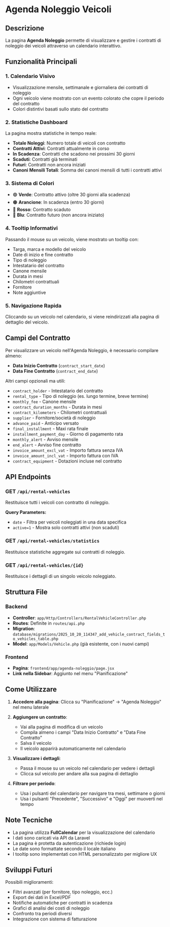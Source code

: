 # Agenda Noleggio Veicoli

## Descrizione
La pagina **Agenda Noleggio** permette di visualizzare e gestire i contratti di noleggio dei veicoli attraverso un calendario interattivo.

## Funzionalità Principali

### 1. Calendario Visivo
- Visualizzazione mensile, settimanale e giornaliera dei contratti di noleggio
- Ogni veicolo viene mostrato con un evento colorato che copre il periodo del contratto
- Colori distintivi basati sullo stato del contratto

### 2. Statistiche Dashboard
La pagina mostra statistiche in tempo reale:
- **Totale Noleggi**: Numero totale di veicoli con contratto
- **Contratti Attivi**: Contratti attualmente in corso
- **In Scadenza**: Contratti che scadono nei prossimi 30 giorni
- **Scaduti**: Contratti già terminati
- **Futuri**: Contratti non ancora iniziati
- **Canoni Mensili Totali**: Somma dei canoni mensili di tutti i contratti attivi

### 3. Sistema di Colori
- 🟢 **Verde**: Contratto attivo (oltre 30 giorni alla scadenza)
- 🟠 **Arancione**: In scadenza (entro 30 giorni)
- 🔴 **Rosso**: Contratto scaduto
- 🔵 **Blu**: Contratto futuro (non ancora iniziato)

### 4. Tooltip Informativi
Passando il mouse su un veicolo, viene mostrato un tooltip con:
- Targa, marca e modello del veicolo
- Date di inizio e fine contratto
- Tipo di noleggio
- Intestatario del contratto
- Canone mensile
- Durata in mesi
- Chilometri contrattuali
- Fornitore
- Note aggiuntive

### 5. Navigazione Rapida
Cliccando su un veicolo nel calendario, si viene reindirizzati alla pagina di dettaglio del veicolo.

## Campi del Contratto

Per visualizzare un veicolo nell'Agenda Noleggio, è necessario compilare almeno:
- **Data Inizio Contratto** (`contract_start_date`)
- **Data Fine Contratto** (`contract_end_date`)

Altri campi opzionali ma utili:
- `contract_holder` - Intestatario del contratto
- `rental_type` - Tipo di noleggio (es. lungo termine, breve termine)
- `monthly_fee` - Canone mensile
- `contract_duration_months` - Durata in mesi
- `contract_kilometers` - Chilometri contrattuali
- `supplier` - Fornitore/società di noleggio
- `advance_paid` - Anticipo versato
- `final_installment` - Maxi rata finale
- `installment_payment_day` - Giorno di pagamento rata
- `monthly_alert` - Avviso mensile
- `end_alert` - Avviso fine contratto
- `invoice_amount_excl_vat` - Importo fattura senza IVA
- `invoice_amount_incl_vat` - Importo fattura con IVA
- `contract_equipment` - Dotazioni incluse nel contratto

## API Endpoints

### GET `/api/rental-vehicles`
Restituisce tutti i veicoli con contratto di noleggio.

**Query Parameters:**
- `date` - Filtra per veicoli noleggiati in una data specifica
- `active=1` - Mostra solo contratti attivi (non scaduti)

### GET `/api/rental-vehicles/statistics`
Restituisce statistiche aggregate sui contratti di noleggio.

### GET `/api/rental-vehicles/{id}`
Restituisce i dettagli di un singolo veicolo noleggiato.

## Struttura File

### Backend
- **Controller**: `app/Http/Controllers/RentalVehicleController.php`
- **Routes**: Definite in `routes/api.php`
- **Migration**: `database/migrations/2025_10_20_114347_add_vehicle_contract_fields_to_vehicles_table.php`
- **Model**: `app/Models/Vehicle.php` (già esistente, con i nuovi campi)

### Frontend
- **Pagina**: `frontend/app/agenda-noleggio/page.jsx`
- **Link nella Sidebar**: Aggiunto nel menu "Pianificazione"

## Come Utilizzare

1. **Accedere alla pagina**: Clicca su "Pianificazione" → "Agenda Noleggio" nel menu laterale

2. **Aggiungere un contratto**:
   - Vai alla pagina di modifica di un veicolo
   - Compila almeno i campi "Data Inizio Contratto" e "Data Fine Contratto"
   - Salva il veicolo
   - Il veicolo apparirà automaticamente nel calendario

3. **Visualizzare i dettagli**:
   - Passa il mouse su un veicolo nel calendario per vedere i dettagli
   - Clicca sul veicolo per andare alla sua pagina di dettaglio

4. **Filtrare per periodo**:
   - Usa i pulsanti del calendario per navigare tra mesi, settimane o giorni
   - Usa i pulsanti "Precedente", "Successivo" e "Oggi" per muoverti nel tempo

## Note Tecniche

- La pagina utilizza **FullCalendar** per la visualizzazione del calendario
- I dati sono caricati via API da Laravel
- La pagina è protetta da autenticazione (richiede login)
- Le date sono formattate secondo il locale italiano
- I tooltip sono implementati con HTML personalizzato per migliore UX

## Sviluppi Futuri

Possibili miglioramenti:
- Filtri avanzati (per fornitore, tipo noleggio, ecc.)
- Export dei dati in Excel/PDF
- Notifiche automatiche per contratti in scadenza
- Grafici di analisi dei costi di noleggio
- Confronto tra periodi diversi
- Integrazione con sistema di fatturazione





